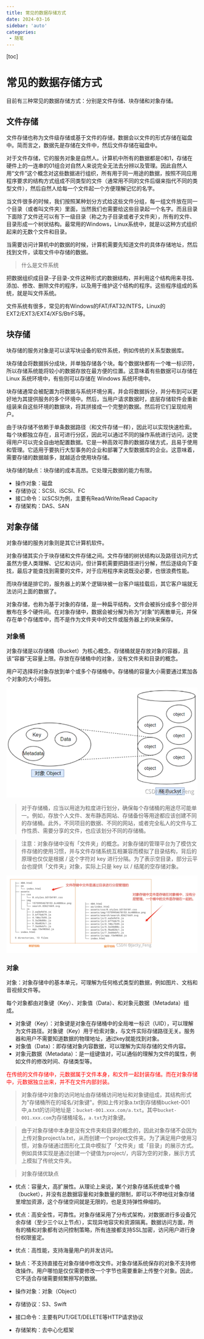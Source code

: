 ```yaml
---
title: 常见的数据存储方式
date: 2024-03-16
sidebar: 'auto'
categories: 
 - 随笔
---
```


[toc]

# 常见的数据存储方式

目前有三种常见的数据存储方式：分别是文件存储、块存储和对象存储。

## 文件存储

文件存储也称为文件级存储或基于文件的存储，数据会以文件的形式存储在磁盘中。简而言之，数据先是存储在文件中，然后文件存储在磁盘中。

对于文件存储，它的服务对象是自然人。计算机中所有的数据都是0和1，存储在硬件上的一连串的01组合对自然人来说完全无法去分辨以及管理。因此自然人用“文件”这个概念对这些数据进行组织，所有用于同一用途的数据，按照不同应用程序要求的结构方式组成不同类型的文件（通常用不同的文件后缀来指代不同的类型文件），然后自然人给每一个文件起一个方便理解记忆的名字。

当文件很多的时候，我们按照某种划分方式给这些文件分组，每一组文件放在同一个目录（或者叫文件夹）里面，当然我们也需要给这些目录起一个名字。而且目录下面除了文件还可以有下一级目录（称之为子目录或者子文件夹），所有的文件、目录形成一个树状结构。最常用的Windows，Linux系统中，就是以这种方式组织起来的无数个文件和目录。

当需要访问计算机中的数据的时候，计算机需要先知道文件的具体存储地址，然后找到文件，读取文件中存储的数据。

> 什么是文件系统

把数据组织成目录-子目录-文件这种形式的数据结构，并利用这个结构用来寻找、添加、修改、删除文件的程序，以及用于维护这个结构的程序。这些程序组成的系统，就是叫文件系统。

文件系统有很多，常见的有Windows的FAT/FAT32/NTFS，Linux的EXT2/EXT3/EXT4/XFS/BtrFS等。


## 块存储

块存储的服务对象是可以读写块设备的软件系统，例如传统的关系型数据库。

块存储会将数据拆分成块，并单独存储各个块。每个数据块都有一个唯一标识符，所以存储系统能将较小的数据存放在最方便的位置。这意味着有些数据可以存储在 Linux 系统环境中，有些则可以存储在 Windows 系统环境中。

块存储通常会被配置为将数据与系统环境分离，并会将数据拆分，并分布到可以更好地为其提供服务的多个环境中。然后，当用户请求数据时，底层存储软件会重新组装来自这些环境的数据块，将其拼接成一个完整的数据。然后将它们呈现给用户。

由于块存储不依赖于单条数据路径（和文件存储一样），因此可以实现快速检索。每个块都独立存在，且可进行分区，因此可以通过不同的操作系统进行访问，这使得用户可以完全自由地配置数据。它是一种高效可靠的数据存储方式，且易于使用和管理。它适用于要执行大型事务的企业和部署了大型数据库的企业。这意味着，需要存储的数据越多，就越适合使用块存储。

块存储的缺点：块存储的成本高昂。它处理元数据的能力有限。

- 操作对象：磁盘
- 存储协议：SCSI、iSCSI、FC
- 接口命令：以SCSI为例，主要有Read/Write/Read Capacity
- 存储架构：DAS、SAN


## 对象存储

对象存储的服务对象则是其它计算机软件。

对象存储其实介于块存储和文件存储之间。文件存储的树状结构以及路径访问方式虽然方便人类理解、记忆和访问，但计算机需要把路径进行分解，然后逐级向下查找，最后才能查找到需要的文件，对于应用程序来说既没必要，也很浪费性能。

而块存储是排它的，服务器上的某个逻辑块被一台客户端挂载后，其它客户端就无法访问上面的数据了。

对象存储，也称为基于对象的存储，是一种扁平结构，文件会被拆分成多个部分并散布在多个硬件间。在对象存储中，数据会被分解为称为“对象”的离散单元，并保存在单个存储库中，而不是作为文件夹中的文件或服务器上的块来保存。

### 对象桶

对象存储是以存储桶（Bucket）为核心概念。存储桶就是存放对象的容器，且该“容器”无容量上限。存放在存储桶中的对象，没有文件夹和目录的概念。

用户可选择将对象存放到单个或多个存储桶中。存储桶的容量大小需要通过累加各个对象的大小得到。

![blog_20240316005348.png](../blog_img/blog_20240316005348.png)

>对于存储桶，应当以用途为粒度进行划分，确保每个存储桶的用途尽可能单一。例如，存放个人文件、发布静态网站、存储备份等用途都应该创建不同的存储桶。此外，不同项目的数据、不同的网站，或者完全私人的文件与工作性质、需要分享的文件，也应该划分不同的存储桶。

>注意：对象存储中没有「文件夹」的概念。对象存储的管理平台为了模仿文件存储的使用习惯，并与文件存储系统互相兼容而模拟了目录结构，背后的原理也仅仅是根据 / 这个字符对 key 进行分隔。为了表示空目录，部分云平台也提供「文件夹」对象，实际上只是 key 以 / 结尾的空存储对象。

![blog_20240316010651.png](../blog_img/blog_20240316010651.png)

### 对象

对象：对象存储中的基本单元，可理解为任何格式类型的数据，例如图片、文档和音视频文件等。

每个对象都由对象键（Key）、对象值（Data）、和对象元数据（Metadata）组成。
- 对象键（Key）：对象键是对象在存储桶中的全局唯一标识（UID），可以理解为文件路径。对象键（Key）用于检索对象，与文件实际存储路径无关。服务器和用户不需要知道数据的物理地址，通过key就能找到对象。
- 对象值（Data）：即存储对象内容数据，可以理解为实际存储的文件内容。
- 对象元数据（Metadata）：是一组键值对，可以通俗的理解为文件的属性，例如文件的修改时间、存储类型等。

<font color="red">在传统的文件存储中，元数据属于文件本身，和文件一起封装存储。而在对象存储中，元数据独立出来，并不在文件内部封装。</font>

> 对象存储中对象的访问地址由存储桶访问地址和对象键组成，其结构形式为"存储桶所在的域名/对象键"。例如上传对象a.txt到存储桶bucket-001中,a.txt的访问地址是：`bucket-001.xxx.com/a.txt`。其中`bucket-001.xxx.com`为存储桶域名，`a.txt`为对象键。

> 由于对象存储中本身是没有文件夹和目录的概念的，因此对象存储不会因为上传对象project/a.txt，从而创建一个project文件夹。为了满足用户使用习惯，对象存储通过图形化工具中模拟了「文件夹」或「目录」的展示方式。例如具体实现是通过创建一个键值为project/，内容为空的对象，展示方式上模拟了传统文件夹。

> 对象存储优缺点
- 优点：容量大，高扩展性。从理论上来说，某个对象存储系统或单个桶（bucket），并没有总数据容量和对象数量的限制，即可以不停地往对象存储里增加资源，这个存储空间就是无限的，也是支持弹性伸缩的。
- 优点：高安全性，可靠性。对象存储采用了分布式架构，对数据进行多设备冗余存储（至少三个以上节点），实现异地容灾和资源隔离。数据访问方面，所有的桶和对象都有访问控制策略，所有连接都支持SSL加密，访问用户进行身份权限鉴定。
- 优点：高性能，支持海量用户的并发访问。

- 缺点：不支持直接在对象存储中修改文件。对象存储系统保存的对象不支持修改操作。用户哪怕是仅仅需要修改一个字节也需要重新上传整个对象。因此，它不适合存储需要频繁擦写的数据。

- 操作对象：对象（Object）
- 存储协议：S3、Swift
- 接口命令：主要有PUT/GET/DELETE等HTTP请求协议
- 存储架构：去中心化框架

